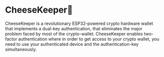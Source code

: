 # CheeseKeeper🧀
CheeseKeeper is a revolutionary ESP32-powered crypto hardware wallet that implements a dual-key authentication, that eliminates the major problem faced by most of the crypto-wallet.
CheeseKeeper enables two-factor authentication where in order to get access to your crypto wallet, you need to use your authenticated device and the authentication-key simultaneously. 
